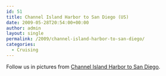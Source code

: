 ```yaml
---
id: 51
title: Channel Island Harbor to San Diego (US)
date: 2009-05-28T20:54:00+00:00
author: admin
layout: single
permalink: /2009/channel-island-harbor-to-san-diego/
categories:
  - Cruising
---
```


Follow us in pictures from <a
href="http://plume.flupes.org/gallery/index.php?level=album&id=22">Channel
Island Harbor to San Diego</a>.